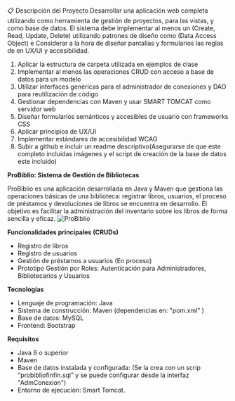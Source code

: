 📋 Descripción del Proyecto
Desarrollar una aplicación web completa utilizando  como herramienta de gestión de proyectos,  para las vistas, y  como base de datos. 
El sistema debe implementar al menos un  (Create, Read, Update, Delete) utilizando patrones de diseño como  (Data Access Object) e  Considerar a la hora de diseñar pantallas y formularios las reglas de en UX/UI y accesibilidad.
1) Aplicar la estructura de carpeta utilizada en ejemplos de clase
2) Implementar al menos las operaciones CRUD con acceso a base de datos para un modelo
3) Utilizar interfaces genéricas para el administrador de conexiones y DAO para reutilización de código 
4) Gestionar dependencias con Maven y usar SMART TOMCAT como servidor web
5) Diseñar formularios semánticos y accesibles  de usuario con frameworks CSS 
6) Aplicar principios de UX/UI 
7) Implementar estándares de accesibilidad WCAG
8) Subir a github  e incluir un readme descriptivo(Asegurarse de que este completo incluidas imágenes y el script de creación de la base de datos este incluido) 


**ProBiblio: Sistema de Gestión de Bibliotecas**

ProBiblio es una aplicación desarrollada en Java y Maven que gestiona las operaciones básicas de una biblioteca: registrar libros, usuarios, el proceso de préstamos y devoluciones de libros se encuentra en desarrollo. El objetivo es facilitar la administración del inventario  sobre los libros de forma sencilla y eficaz.
![ProBiblio](https://github.com/user-attachments/assets/e77ffceb-6732-4629-be8d-1a346178fe39)



 **Funcionalidades principales  (CRUDs)**
- Registro de libros 
- Registro de usuarios 
- Gestión de préstamos a usuarios (En proceso)
- Prototipo Gestión por Roles: Autenticación para Administradores, Bibliotecarios y Usuarios 



**Tecnologías** 
- Lenguaje de programación: Java  
- Sistema de construcción: Maven (dependencias en: "pom.xml" )  
- Base de datos: MySQL
- Frontend: Bootstrap



**Requisitos**  
- Java 8 o superior  
- Maven  
- Base de datos instalada y configurada: (Se la crea con un scrip “probibliofinfin.sql” y se puede configurar desde la interfaz "AdmConexion")
- Entorno de ejecución: Smart Tomcat.



